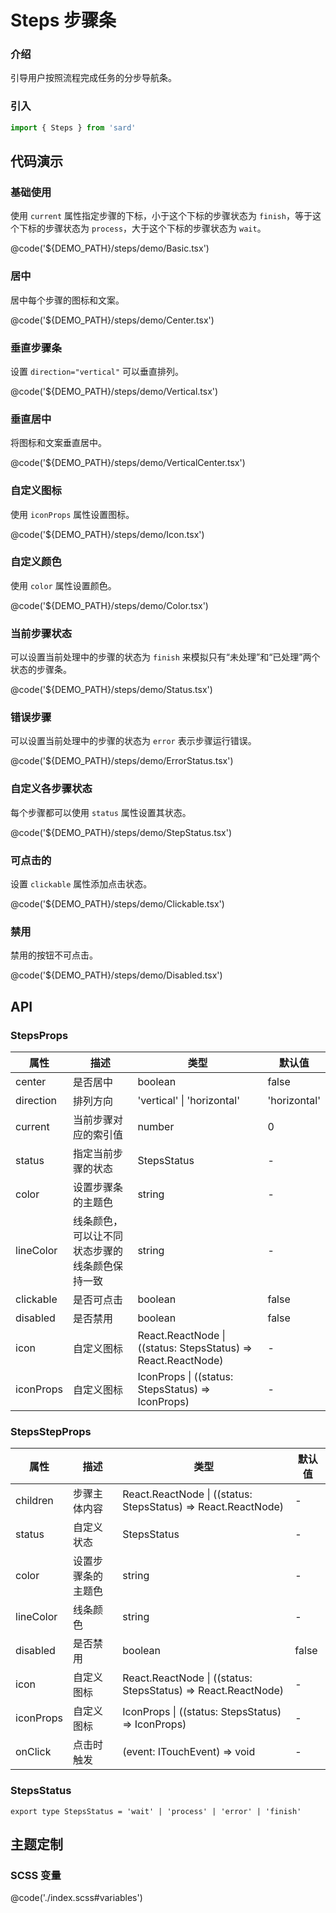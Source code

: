 # Steps 步骤条

### 介绍

引导用户按照流程完成任务的分步导航条。

### 引入

```ts
import { Steps } from 'sard'
```

## 代码演示

### 基础使用

使用 `current` 属性指定步骤的下标，小于这个下标的步骤状态为 `finish`，等于这个下标的步骤状态为 `process`，大于这个下标的步骤状态为 `wait`。

@code('${DEMO_PATH}/steps/demo/Basic.tsx')

### 居中

居中每个步骤的图标和文案。

@code('${DEMO_PATH}/steps/demo/Center.tsx')

### 垂直步骤条

设置 `direction="vertical"` 可以垂直排列。

@code('${DEMO_PATH}/steps/demo/Vertical.tsx')

### 垂直居中

将图标和文案垂直居中。

@code('${DEMO_PATH}/steps/demo/VerticalCenter.tsx')

### 自定义图标

使用 `iconProps` 属性设置图标。

@code('${DEMO_PATH}/steps/demo/Icon.tsx')

### 自定义颜色

使用 `color` 属性设置颜色。

@code('${DEMO_PATH}/steps/demo/Color.tsx')

### 当前步骤状态

可以设置当前处理中的步骤的状态为 `finish` 来模拟只有“未处理”和“已处理”两个状态的步骤条。

@code('${DEMO_PATH}/steps/demo/Status.tsx')

### 错误步骤

可以设置当前处理中的步骤的状态为 `error` 表示步骤运行错误。

@code('${DEMO_PATH}/steps/demo/ErrorStatus.tsx')

### 自定义各步骤状态

每个步骤都可以使用 `status` 属性设置其状态。

@code('${DEMO_PATH}/steps/demo/StepStatus.tsx')

### 可点击的

设置 `clickable` 属性添加点击状态。

@code('${DEMO_PATH}/steps/demo/Clickable.tsx')

### 禁用

禁用的按钮不可点击。

@code('${DEMO_PATH}/steps/demo/Disabled.tsx')

## API

### StepsProps

| 属性      | 描述                                           | 类型                                                          | 默认值       |
| --------- | ---------------------------------------------- | ------------------------------------------------------------- | ------------ |
| center    | 是否居中                                       | boolean                                                       | false        |
| direction | 排列方向                                       | 'vertical' \| 'horizontal'                                    | 'horizontal' |
| current   | 当前步骤对应的索引值                           | number                                                        | 0            |
| status    | 指定当前步骤的状态                             | StepsStatus                                                   | -            |
| color     | 设置步骤条的主题色                             | string                                                        | -            |
| lineColor | 线条颜色，可以让不同状态步骤的线条颜色保持一致 | string                                                        | -            |
| clickable | 是否可点击                                     | boolean                                                       | false        |
| disabled  | 是否禁用                                       | boolean                                                       | false        |
| icon      | 自定义图标                                     | React.ReactNode \| ((status: StepsStatus) => React.ReactNode) | -            |
| iconProps | 自定义图标                                     | IconProps \| ((status: StepsStatus) => IconProps)             | -            |

### StepsStepProps

| 属性      | 描述               | 类型                                                          | 默认值 |
| --------- | ------------------ | ------------------------------------------------------------- | ------ |
| children  | 步骤主体内容       | React.ReactNode \| ((status: StepsStatus) => React.ReactNode) | -      |
| status    | 自定义状态         | StepsStatus                                                   | -      |
| color     | 设置步骤条的主题色 | string                                                        | -      |
| lineColor | 线条颜色           | string                                                        | -      |
| disabled  | 是否禁用           | boolean                                                       | false  |
| icon      | 自定义图标         | React.ReactNode \| ((status: StepsStatus) => React.ReactNode) | -      |
| iconProps | 自定义图标         | IconProps \| ((status: StepsStatus) => IconProps)             | -      |
| onClick   | 点击时触发         | (event: ITouchEvent) => void                                  | -      |

### StepsStatus

```tsx
export type StepsStatus = 'wait' | 'process' | 'error' | 'finish'
```

## 主题定制

### SCSS 变量

@code('./index.scss#variables')
